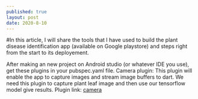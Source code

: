 ```yaml
---
published: true
layout: post
date: 2020-8-10
---
```

#In this article, I will share the tools that I have used to build the plant disease identification app (available on Google playstore) and steps right from the start to its deployement.

After making an new project on Android studio (or whatever IDE you use), get these plugins in your pubspec.yaml file.
Camera plugin: This plugin will enable the app to capture images and stream image buffers to dart. We need this plugin to capture plant leaf image and then use our tensorflow model give results.
Plugin link: [camera](https://pub.dev/packages/camera)


